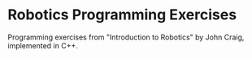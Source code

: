 # Robotics Programming Exercises

Programming exercises from "Introduction to Robotics" by John Craig, implemented in C++.
